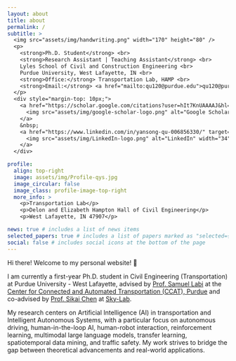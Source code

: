 ```yaml
---
layout: about
title: about
permalink: /
subtitle: >
  <img src="assets/img/handwriting.png" width="170" height="80" />
  <p>
    <strong>Ph.D. Student</strong> <br>
    <strong>Research Assistant | Teaching Assistant</strong> <br>
    Lyles School of Civil and Construction Engineering <br>
    Purdue University, West Lafayette, IN <br>
    <strong>Office:</strong> Transportation Lab, HAMP <br>
    <strong>Email:</strong> <a href="mailto:qu120@purdue.edu">qu120@purdue.edu</a> <br>
  </p>
  <div style="margin-top: 10px;">
    <a href="https://scholar.google.com/citations?user=hIt7KnUAAAAJ&hl=en&oi=sra" target="_blank">
      <img src="assets/img/google-scholar-logo.png" alt="Google Scholar" width="34" height="34" style="vertical-align: middle;" />
    </a>
    &nbsp;
    <a href="https://www.linkedin.com/in/yansong-qu-006856330/" target="_blank">
      <img src="assets/img/LinkedIn-logo.png" alt="LinkedIn" width="34" height="34" style="vertical-align: middle;" />
    </a>
  </div>

profile:
  align: top-right
  image: assets/img/Profile-qys.jpg
  image_circular: false
  image_class: profile-image-top-right
  more_info: >
    <p>Transportation Lab</p>
    <p>Delon and Elizabeth Hampton Hall of Civil Engineering</p>
    <p>West Lafayette, IN 47907</p>

news: true # includes a list of news items
selected_papers: true # includes a list of papers marked as "selected={true}"
social: false # includes social icons at the bottom of the page
---
```


Hi there! Welcome to my personal website! 👋

I am currently a first-year Ph.D. student in Civil Engineering (Transportation) at Purdue University - West Lafayette, advised by [Prof. Samuel Labi](https://engineering.purdue.edu/CCE/People/ptProfile?resource_id=2416) at the [Center for Connected and Automated Transportation (CCAT), Purdue](https://ccat.umtri.umich.edu/?_ga=2.3994608.1136169267.1672760509-568050463.1668408267) and co-advised by [Prof. Sikai Chen](https://directory.engr.wisc.edu/cee/Faculty/Chen_Sikai/) at [Sky-Lab](https://sky-lab-uw.github.io/).

My research centers on Artificial Intelligence (AI) in transportation and Intelligent Autonomous Systems, with a particular focus on autonomous driving, human-in-the-loop AI, human-robot interaction, reinforcement learning, multimodal large language models, transfer learning, spatiotemporal data mining, and traffic safety. My work strives to bridge the gap between theoretical advancements and real-world applications.

